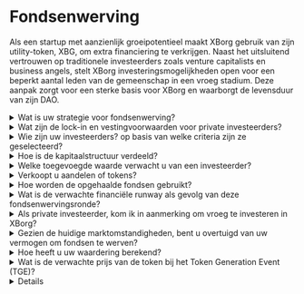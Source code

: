 # Fondsenwerving

Als een startup met aanzienlijk groeipotentieel maakt XBorg gebruik van zijn utility-token, XBG, om extra financiering te verkrijgen. Naast het uitsluitend vertrouwen op traditionele investeerders zoals venture capitalists en business angels, stelt XBorg investeringsmogelijkheden open voor een beperkt aantal leden van de gemeenschap in een vroeg stadium. Deze aanpak zorgt voor een sterke basis voor XBorg en waarborgt de levensduur van zijn DAO.

<details>

<summary>Wat is uw strategie voor fondsenwerving? </summary>

Ons doel bij het ophalen van kapitaal is om groei te faciliteren en de maandelijkse kosten van het team te dekken. We zijn ons ervan bewust dat we niet te veel moeten ophalen en geven de voorkeur aan waarde boven de hoeveelheid kapitaal. Momenteel heeft XBorg een robuuste financiële positie, met een financiële runway van 20 maanden, en dus is er geen dringende noodzaak om extra fondsen te werven.

#### Strategische ronde

* Datum: Zomer 2022
* Opgehaald bedrag: $1 miljoen
* Waardering: $25 miljoen

#### Seed-ronde

* Datum: April-September 2023
* Bedrag: $5 miljoen
* Waardering: $45-55 miljoen

Terwijl we ons voorbereiden op de lancering van ons token, is het niet ons huidige plan om extra financieringsrondes op te halen. We blijven echter openstaan voor het aanpassen van onze strategie op basis van de tractie die we waarnemen met het protocol en eventuele behoeften voor extra aanwervingen. Uiteindelijk zullen we beslissen op basis van wat het beste is voor de langetermijngroei en het succes van XBorg.

</details>

<details>

<summary>Wat zijn de lock-in en vestingvoorwaarden voor private investeerders? </summary>

Private investeerders krijgen 10% van hun tokens ontgrendeld bij het Token Generation Event (TGE), gevolgd door een lock-in periode van 3 maanden. Na de lock-in periode zullen de resterende tokens over een periode van 18 maanden vesten.

Het is belangrijk om te onthouden dat onze aanpak kan veranderen op basis van de specifieke vereisten van de beurzen waarmee we samenwerken. Het is niet ongebruikelijk dat tier 1-beurzen inspraak hebben in de tokenomics en het vesting/lock-in schema van een bepaalde token, en we moeten mogelijk onze strategie aanpassen om aan hun normen te voldoen.

</details>

<details>

<summary>Wie zijn uw investeerders? op basis van welke criteria zijn ze geselecteerd? </summary>

We zijn nauwgezet geweest in het selecteren van onze investeerders voor de initiële financieringsronde, waarbij we prioriteit gaven aan degenen die meer dan alleen financieel kapitaal brengen, maar ook op andere significante manieren waarde toevoegen aan XBorg. Onze investeerders komen uit verschillende achtergronden, waaronder:

* Aave en Lens Protocol: Professionals van deze bedrijven brengen diepgaande expertise in blockchain-technologie en cryptocurrency.
* Yield Guild Games: Ervaring in virtuele economieën en blockchain gaming.
* ESL/Face it, Faze, G2: Dit zijn enkele van de grootste namen in de esports-industrie, die inzichten en netwerken bieden in competitief gamen.
* Ethereum France, Consensys: Deze bijdragers hebben uitgebreide kennis van Ethereum en blockchain-ontwikkeling.
* Franse Esports: Brengt een sterk begrip van het esports-landschap in Frankrijk.
* Savvy Games: Experts in game-ontwikkeling en strategie.

</details>

<details>

<summary>Hoe is de kapitaalstructuur verdeeld?</summary>

Voor de strategische ronde hebben we een cap van $50.000 per investeringsticket geïmplementeerd om een eerlijke verdeling op de kapitaalstructuur te waarborgen.

</details>

<details>

<summary>Welke toegevoegde waarde verwacht u van een investeerder?</summary>

Een investeerder kan aanzienlijke waarde toevoegen aan XBorg door strategische begeleiding, mentorschap en financiële ondersteuning te bieden naast de initiële investering. Investeerders kunnen inzichten bieden in het competitieve landschap, industrietrends en potentiële groeimogelijkheden die misschien niet meteen duidelijk zijn voor het XBorg-team. Ze kunnen ook toegang bieden tot hun netwerken en middelen, inclusief introducties bij potentiële partners, adviseurs en klanten. Dit kan XBorg helpen zijn gebruikersbasis op te bouwen, partnerschappen te vestigen en zijn bereik in de markt uit te breiden.

Naast financiële ondersteuning kunnen investeerders ook geloofwaardigheid en validatie aan XBorg bieden, wat cruciaal kan zijn in een competitieve en snel evoluerende industrie. Dit kan XBorg helpen zich te onderscheiden van zijn concurrenten, extra investeringen aan te trekken en een sterke merkreputatie op te bouwen.

Over het algemeen kunnen investeerders een schat aan kennis, expertise en middelen bieden om XBorg op de lange termijn te helpen slagen. Ze kunnen waarde bieden die verder gaat dan alleen kapitaal en kunnen XBorg helpen de uitdagingen van een dynamische en constant evoluerende industrie te navigeren.

</details>

<details>

<summary>Verkoopt u aandelen of tokens? </summary>

Tot op heden heeft XBorg alleen tokens verkocht zonder dat er aandelen te koop werden aangeboden. Momenteel zijn de enige aandeelhouders van het bedrijf SwissBorg en de oprichter van XBorg. Deze aanpak is bewust gekozen om een gestroomlijnde focus op waardecreatie voor het bedrijf te waarborgen zonder aandacht of middelen te verdunnen door het distribueren van aandelen.

</details>

<details>

<summary>Hoe worden de opgehaalde fondsen gebruikt? </summary>

We halen een seed-ronde van $5 miljoen op. De opgehaalde fondsen zullen als volgt worden toegewezen en zullen over drie jaar worden besteed.

* Technische ontwikkelingen: 60% ($3.000.000) van de fondsen zal worden toegewezen aan technische ontwikkelingen en infrastructuurkosten. Dit vertegenwoordigt de kosten van 10 FTE-ingenieurs voor drie jaar tegen een gemiddeld marktsalaris van $7.000 per maand.
* Marketing: 20% ($1.000.000) van het fonds zal worden toegewezen aan marketinguitgaven, influencer-campagnes, PR, sponsoringsmogelijkheden en evenementen.
* Liquiditeit en beursnoteringen: 10% ($500.000) van het fonds zal worden toegewezen aan betalingen voor beursnoteringen en liquiditeitsvoorziening.
* Operationele kosten: 10% ($500.000) van de fondsen zal worden toegewezen aan kantoorhuur, juridische kosten en software-abonnementen.
* De huidige schatkist dekt de niet-technische HR-kosten.

</details>

<details>

<summary>Wat is de verwachte financiële runway als gevolg van deze fondsenwervingsronde?</summary>

De fondsen die uit deze ronde zijn opgehaald, worden verwacht XBorg een financiële runway van ongeveer drie jaar te bieden. Dit betekent dat we verwachten dat de verkregen middelen onze operaties en groeistrategieën voor deze periode zullen ondersteunen.

</details>

<details>

<summary>Als private investeerder, kom ik in aanmerking om vroeg te investeren in XBorg?</summary>

XBorg biedt vroege investeringsmogelijkheden voornamelijk aan strategische investeerders met uitgebreide ervaring in gaming, esports en/of de entertainmentindustrie. Afgezien van de gemeenschapsronde, als u niet aan deze kwalificaties voldoet, is vroege investering mogelijk niet mogelijk. Echter, zodra we de fase van de publieke ronde bereiken, zal het openstaan voor alle geïnteresseerde investeerders, ongeacht hun achtergrond of expertise.

</details>

<details>

<summary>Gezien de huidige marktomstandigheden, bent u overtuigd van uw vermogen om fondsen te werven? </summary>

Tot op heden heeft XBorg aanzienlijke interesse gegenereerd van venture capitalists en business angels, wat resulteerde in ongeveer $1,5 miljoen aan potentiële financiering voor de seed-ronde. Ons team erkent dat ons vermogen om investeerders aan te trekken afhankelijk is van het aantonen van vooruitgang in het uitvoeren van onze roadmap en het verkrijgen van tractie in de markt. Hoewel we ons inzetten om financiering te verkrijgen, geeft onze aanpak prioriteit aan het aantrekken van investeerders van hoge kwaliteit boven het verzamelen van een grote investering.

</details>

<details>

<summary>Hoe heeft u uw waardering berekend? </summary>

Onze waardering is gebaseerd op vergelijkbare gevallen. De lijst met projectvergelijkingen is te vinden [hier](https://docs.google.com/spreadsheets/d/11sEz9B5ruauiKs3jPzSYJAc9VVpLu7QKnZHOLvxK_ws/edit?usp=sharing).

In dit stadium van de ontwikkeling van ons bedrijf zouden traditionele waarderingsmethoden gebaseerd op winstmultiples, contante geldstromen met korting, boekwaarde of liquidatiewaarde geen volledig of nauwkeurig beeld geven van de waardering van XBorg. Als een opkomende startup die actief is in het zeer dynamische en snel evoluerende veld van GameFi en SocialFi, wordt onze waarde grotendeels bepaald door meer immateriële factoren zoals onze technologie, teamexpertise en marktpotentieel. Daarom neemt ons team een meer holistische benadering van waardering die verschillende metrics omvat en rekening houdt met de unieke kenmerken van onze industrie en bedrijf.

Als onderdeel van ons due diligence-proces heeft ons team vergelijkbare projecten binnen de GameFi- en SocialFi-ruimtes geanalyseerd, rekening houdend met de huidige handelswaarde van vergelijkbare tokens en de resultaten van de laatste investeringsrondes. Hoewel deze factoren een rol speelden bij het bepalen van onze algehele strategie, erkennen we ook dat andere variabelen, zoals de huidige tractie in de markt, de investeerderslust kunnen beïnvloeden. Uiteindelijk hebben we vastgesteld dat een waardering van $45 miljoen de beste afweging vertegenwoordigde tussen het aantrekken van investeerders van hoge kwaliteit en het genereren van voldoende algemene investeringsinteresse.

</details>

<details>

<summary>Wat is de verwachte prijs van de token bij het Token Generation Event (TGE)?</summary>

De publieke fondsenwerving zal worden gefaciliteerd via een Balancer Liquidity Bootstrapping Pool, met de startprijs voor tokens vastgesteld op $0,5. De pool zal beginnen met een gewichtsverhouding van 96:4 en geleidelijk uitbalanceren naar een 50:50 verhouding over een periode van 72 uur. Het is echter belangrijk om op te merken dat deze initiële prijsstelling en gewichtsstructuur onderhevig kunnen zijn aan veranderingen, in overeenstemming met de specifieke voorwaarden en vereisten van eventuele toekomstige beurzen waarmee XBorg samenwerkt.

</details>

<details>



<details>

<summary>Welk protocol wordt gebruikt voor de Liquidity Bootstrapping Pool tijdens de Initial Token Offering (ITO)?</summary>

De Liquidity Bootstrapping Pool voor onze Initial Token Offering maakt gebruik van het Balancer-protocol.

</details>

<details>

<summary>Welk mechanisme gebruikt XBorg om de startprijs en waardering te bepalen, gezien de Liquidity Bootstrapping Pool (LBP) een grote invloed heeft op het toekomstige prijssentiment en de beweging?</summary>

De Liquidity Bootstrapping Pool (LBP) fungeert als het belangrijkste mechanisme dat een soepel prijsvindingsproces voor de token faciliteert. Het maakt een eerlijke en efficiënte marktgedreven evaluatie mogelijk, waardoor een natuurlijk en dynamisch evenwicht tussen vraag en aanbod ontstaat. Je kunt hier meer leren over LBPs [hier](https://docs.balancer.fi/concepts/pools/liquidity-bootstrapping.html#mental-model).

</details>

<details>

<summary>Wat kan ik verwachten qua rendement op investering?</summary>

Hoewel verwacht wordt dat de XBG-tokens na de seedronde tegen een hogere prijs worden aangeboden, is het cruciaal om te begrijpen dat investeringen inherent risico's met zich meebrengen en dat we geen garantie kunnen bieden op een positief rendement op investering. Net als bij elke investering is de prestatie van XBG-tokens onderhevig aan marktomstandigheden en andere factoren die hun waarde kunnen beïnvloeden.

</details>

&#x20;